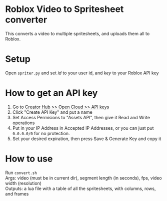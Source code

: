 # Roblox Video to Spritesheet converter
This converts a video to multiple spritesheets, and uploads them all to Roblox.

# Setup
Open `spriter.py` and set <i>id</i> to your user id, and <i>key</i> to your Roblox API key

# How to get an API key
1. Go to [Creator Hub >> Open Cloud >> API keys](https://create.roblox.com/dashboard/credentials?activeTab=ApiKeysTab)
2. Click "Create API Key" and put a name
3. Set Access Permisions to "Assets API", then give it Read and Write operations
4. Put in your IP Address in Accepted IP Addresses, or you can just put `0.0.0.0/0` for no protection.
5. Set your desired expiration, then press Save & Generate Key and copy it

# How to use
Run `convert.sh`<br/>
Args: video (must be in current dir), segment length (in seconds), fps, video width (resolution)<br/>
Outputs: a lua file with a table of all the spritesheets, with columns, rows, and frames